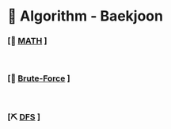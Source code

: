 # 🧸 Algorithm - Baekjoon

### [🧮 [MATH](https://github.com/Ho-Tea/Algorithm-Baekjoon/tree/main/%EC%95%8C%EA%B3%A0%EB%A6%AC%EC%A6%98/%EC%88%98%ED%95%99) ]

<br/>

### [🔎 [Brute-Force](https://github.com/Ho-Tea/Algorithm-Baekjoon/tree/main/%EC%95%8C%EA%B3%A0%EB%A6%AC%EC%A6%98/%EB%B8%8C%EB%A3%A8%ED%8A%B8%ED%8F%AC%EC%8A%A4%20%EC%95%8C%EA%B3%A0%EB%A6%AC%EC%A6%98) ]

<br/>

### [⛏ [DFS](https://github.com/Ho-Tea/Algorithm-Baekjoon/tree/main/%EC%95%8C%EA%B3%A0%EB%A6%AC%EC%A6%98/%EA%B9%8A%EC%9D%B4%20%EC%9A%B0%EC%84%A0%20%ED%83%90%EC%83%89%20%EC%95%8C%EA%B3%A0%EB%A6%AC%EC%A6%98) ]

